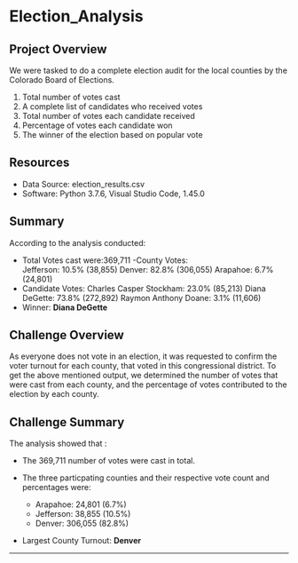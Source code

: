 # Election_Analysis
## Project Overview
We were tasked to do a complete election audit for the local counties by the Colorado Board of Elections.
  1. Total number of votes cast
  2. A complete list of candidates who received votes
  3. Total number of votes each candidate received
  4. Percentage of votes each candidate won
  5. The winner of the election based on popular vote
## Resources
- Data Source: election_results.csv
- Software: Python 3.7.6, Visual Studio Code, 1.45.0
## Summary
According to the analysis conducted:
- Total Votes cast were:369,711
-County Votes:             
    Jefferson: 10.5% (38,855)
    Denver: 82.8% (306,055)
    Arapahoe: 6.7% (24,801)
- Candidate Votes:
    Charles Casper Stockham: 23.0% (85,213)
    Diana DeGette: 73.8% (272,892)
    Raymon Anthony Doane: 3.1% (11,606)
- Winner: **Diana DeGette**
## Challenge Overview
As everyone does not vote in an election, it was requested to confirm the voter turnout for each county, that voted in this congressional district. To get the above mentioned output, we determined the number of votes that were cast from each county, and the percentage of votes contributed to the election by each county.
## Challenge Summary
The analysis showed that :
- The 369,711 number of votes were cast in total.
- The three particpating counties and their respective vote count and percentages were:
  - Arapahoe: 24,801 (6.7%)
  - Jefferson: 38,855 (10.5%)
  - Denver: 306,055 (82.8%)
  
- Largest County Turnout: **Denver**
____________________________________________________________________________________________________________________________
